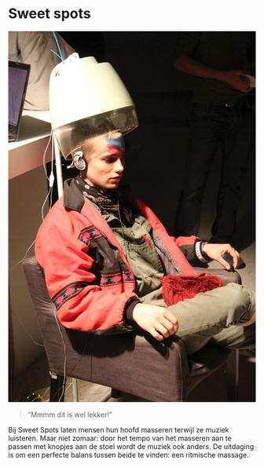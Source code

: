 # Sweet spots

![](imgs/Sweet-spots.jpg)

<blockquote>“Mmmm dit is wel lekker!”</blockquote>

Bij Sweet Spots laten mensen hun hoofd masseren terwijl ze muziek luisteren. Maar niet zomaar: door het tempo van het masseren aan te passen met knopjes aan de stoel wordt de muziek ook anders. De uitdaging is om een perfecte balans tussen beide te vinden: een ritmische massage.